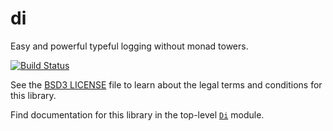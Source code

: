 # di

Easy and powerful typeful logging without monad towers.

[![Build Status](https://travis-ci.org/k0001/di.svg?branch=master)](https://travis-ci.org/k0001/di)

See the [BSD3 LICENSE](https://github.com/k0001/di/blob/master/di/LICENSE.txt)
file to learn about the legal terms and conditions for this library.

Find documentation for this library in the top-level
[`Di`](https://github.com/k0001/di/blob/master/di/src/Di.hs) module.

